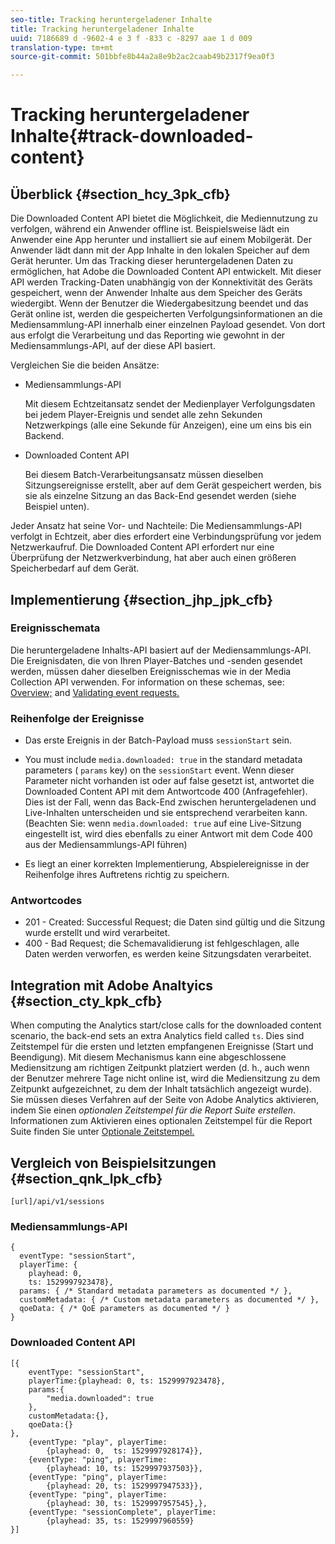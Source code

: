 ```yaml
---
seo-title: Tracking heruntergeladener Inhalte
title: Tracking heruntergeladener Inhalte
uuid: 7186689 d -9602-4 e 3 f -833 c -8297 aae 1 d 009
translation-type: tm+mt
source-git-commit: 501bbfe8b44a2a8e9b2ac2caab49b2317f9ea0f3

---
```



# Tracking heruntergeladener Inhalte{#track-downloaded-content}

## Überblick {#section_hcy_3pk_cfb}

Die Downloaded Content API bietet die Möglichkeit, die Mediennutzung zu verfolgen, während ein Anwender offline ist. Beispielsweise lädt ein Anwender eine App herunter und installiert sie auf einem Mobilgerät. Der Anwender lädt dann mit der App Inhalte in den lokalen Speicher auf dem Gerät herunter. Um das Tracking dieser heruntergeladenen Daten zu ermöglichen, hat Adobe die Downloaded Content API entwickelt. Mit dieser API werden Tracking-Daten unabhängig von der Konnektivität des Geräts gespeichert, wenn der Anwender Inhalte aus dem Speicher des Geräts wiedergibt. Wenn der Benutzer die Wiedergabesitzung beendet und das Gerät online ist, werden die gespeicherten Verfolgungsinformationen an die Mediensammlung-API innerhalb einer einzelnen Payload gesendet. Von dort aus erfolgt die Verarbeitung und das Reporting wie gewohnt in der Mediensammlungs-API, auf der diese API basiert.

Vergleichen Sie die beiden Ansätze:

* Mediensammlungs-API

   Mit diesem Echtzeitansatz sendet der Medienplayer Verfolgungsdaten bei jedem Player-Ereignis und sendet alle zehn Sekunden Netzwerkpings (alle eine Sekunde für Anzeigen), eine um eins bis ein Backend.

* Downloaded Content API

   Bei diesem Batch-Verarbeitungsansatz müssen dieselben Sitzungsereignisse erstellt, aber auf dem Gerät gespeichert werden, bis sie als einzelne Sitzung an das Back-End gesendet werden (siehe Beispiel unten).

Jeder Ansatz hat seine Vor- und Nachteile: Die Mediensammlungs-API verfolgt in Echtzeit, aber dies erfordert eine Verbindungsprüfung vor jedem Netzwerkaufruf. Die Downloaded Content API erfordert nur eine Überprüfung der Netzwerkverbindung, hat aber auch einen größeren Speicherbedarf auf dem Gerät.

## Implementierung {#section_jhp_jpk_cfb}

### Ereignisschemata

Die heruntergeladene Inhalts-API basiert auf der Mediensammlungs-API. Die Ereignisdaten, die von Ihren Player-Batches und -senden gesendet werden, müssen daher dieselben Ereignisschemas wie in der Media Collection API verwenden. For information on these schemas, see: [Overview;](../media-collection-api/mc-api-overview.md) and [Validating event requests.](../media-collection-api/mc-api-impl/mc-api-validate-reqs.md)

### Reihenfolge der Ereignisse

* Das erste Ereignis in der Batch-Payload muss `sessionStart` sein.
* You must include `media.downloaded: true` in the standard metadata parameters ( `params` key) on the `sessionStart` event. Wenn dieser Parameter nicht vorhanden ist oder auf false gesetzt ist, antwortet die Downloaded Content API mit dem Antwortcode 400 (Anfragefehler). Dies ist der Fall, wenn das Back-End zwischen heruntergeladenen und Live-Inhalten unterscheiden und sie entsprechend verarbeiten kann. (Beachten Sie: wenn `media.downloaded: true` auf eine Live-Sitzung eingestellt ist, wird dies ebenfalls zu einer Antwort mit dem Code 400 aus der Mediensammlungs-API führen)

* Es liegt an einer korrekten Implementierung, Abspielereignisse in der Reihenfolge ihres Auftretens richtig zu speichern.

### Antwortcodes

* 201 - Created: Successful Request; die Daten sind gültig und die Sitzung wurde erstellt und wird verarbeitet.
* 400 - Bad Request; die Schemavalidierung ist fehlgeschlagen, alle Daten werden verworfen, es werden keine Sitzungsdaten verarbeitet.

## Integration mit Adobe Analtyics {#section_cty_kpk_cfb}

When computing the Analytics start/close calls for the downloaded content scenario, the back-end sets an extra Analytics field called `ts`. Dies sind Zeitstempel für die ersten und letzten empfangenen Ereignisse (Start und Beendigung). Mit diesem Mechanismus kann eine abgeschlossene Mediensitzung am richtigen Zeitpunkt platziert werden (d. h., auch wenn der Benutzer mehrere Tage nicht online ist, wird die Mediensitzung zu dem Zeitpunkt aufgezeichnet, zu dem der Inhalt tatsächlich angezeigt wurde). Sie müssen dieses Verfahren auf der Seite von Adobe Analytics aktivieren, indem Sie einen *optionalen Zeitstempel für die Report Suite erstellen*. Informationen zum Aktivieren eines optionalen Zeitstempel für die Report Suite finden Sie unter [Optionale Zeitstempel.](https://marketing.adobe.com/resources/help/en_US/reference/timestamp-optional.html)

## Vergleich von Beispielsitzungen {#section_qnk_lpk_cfb}

```
[url]/api/v1/sessions
```

### Mediensammlungs-API

```
{ 
  eventType: "sessionStart", 
  playerTime: { 
    playhead: 0,  
    ts: 1529997923478},  
  params: { /* Standard metadata parameters as documented */ },  
  customMetadata: { /* Custom metadata parameters as documented */ },  
  qoeData: { /* QoE parameters as documented */ } 
}
```

### Downloaded Content API

```
[{ 
    eventType: "sessionStart", 
    playerTime:{playhead: 0, ts: 1529997923478},  
    params:{
        "media.downloaded": true
    }, 
    customMetadata:{},  
    qoeData:{} 
}, 
    {eventType: "play", playerTime:
        {playhead: 0,  ts: 1529997928174}}, 
    {eventType: "ping", playerTime:
        {playhead: 10, ts: 1529997937503}}, 
    {eventType: "ping", playerTime:
        {playhead: 20, ts: 1529997947533}}, 
    {eventType: "ping", playerTime:
        {playhead: 30, ts: 1529997957545},}, 
    {eventType: "sessionComplete", playerTime:
        {playhead: 35, ts: 1529997960559} 
}]
```

